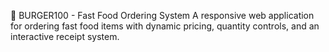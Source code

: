 🍔 BURGER100 - Fast Food Ordering System
A responsive web application for ordering fast food items with dynamic pricing, quantity controls, and an interactive receipt system.
